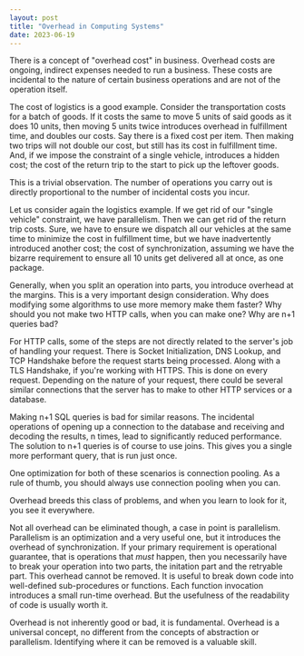 ```yaml
---
layout: post
title: "Overhead in Computing Systems"
date: 2023-06-19
---
```


There is a concept of "overhead cost" in business. Overhead costs are ongoing, indirect expenses needed to run a business. These costs are incidental to the nature of certain business operations and are not of the operation itself.

The cost of logistics is a good example. Consider the transportation costs for a batch of goods. If it costs the same to move 5 units of said goods as it does 10 units, then moving 5 units twice introduces overhead in fulfillment time, and doubles our costs. Say there is a fixed cost per item. Then making two trips will not double our cost, but still has its cost in fulfillment time. And, if we impose the constraint of a single vehicle, introduces a hidden cost; the cost of the return trip to the start to pick up the leftover goods.

This is a trivial observation. The number of operations you carry out is directly proportional to the number of incidental costs you incur.

Let us consider again the logistics example. If we get rid of our "single vehicle" constraint, we have parallelism. Then we can get rid of the return trip costs. Sure, we have to ensure we dispatch all our vehicles at the same time to minimize the cost in fulfillment time, but we have inadvertently introduced another cost; the cost of synchronization, assuming we have the bizarre requirement to ensure all 10 units get delivered all at once, as one package.

Generally, when you split an operation into parts, you introduce overhead at the margins. This is a very important design consideration. Why does modifying some algorithms to use more memory make them faster? Why should you not make two HTTP calls, when you can make one? Why are n+1 queries bad?

For HTTP calls, some of the steps are not directly related to the server's job of handling your request. There is Socket Initialization, DNS Lookup, and TCP Handshake before the request starts being processed. Along with a TLS Handshake, if you're working with HTTPS. This is done on every request. Depending on the nature of your request, there could be several similar connections that the server has to make to other HTTP services or a database.

Making n+1 SQL queries is bad for similar reasons. The incidental operations of opening up a connection to the database and receiving and decoding the results, n times, lead to significantly reduced performance. The solution to n+1 queries is of course to use joins. This gives you a single more performant query, that is run just once.

One optimization for both of these scenarios is connection pooling. As a rule of thumb, you should always use connection pooling when you can.

Overhead breeds this class of problems, and when you learn to look for it, you see it everywhere.

Not all overhead can be eliminated though, a case in point is parallelism. Parallelism is an optimization and a very useful one, but it introduces the overhead of synchronization. If your primary requirement is operational guarantee, that is operations that *must* happen, then you necessarily have to break your operation into two parts, the initation part and the retryable part. This overhead cannot be removed. It is useful to break down code into well-defined sub-procedures or functions. Each function invocation introduces a small run-time overhead. But the usefulness of the readability of code is usually worth it.

Overhead is not inherently good or bad, it is fundamental. Overhead is a universal concept, no different from the concepts of abstraction or parallelism. Identifying where it can be removed is a valuable skill.
